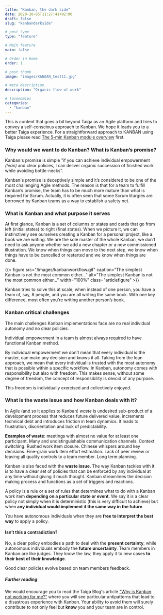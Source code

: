 ```yaml
---
title: "Kanban, the dark side"
date: 2020-10-05T11:27:41+02:00
draft: false
slug: "kanbandarkside"

# post type
type: "feature"

# Main feature
main: false

# Order in Home
order: 1

# post thumb
image: "images/KANBAN_test11.jpg"

# meta description
description: "Organic flow of work"

# taxonomies
categories:
  - "kanban"
---
```


This is content that goes a bit beyond Taiga as an Agile platform and tries to convey a self-conscious approach to Kanban. We hope it leads you to a better Taiga experience. For a straightforward approach to KANBAN using Taiga please read [The 5-min Kanban module overview](/features/5minkanban) first.

### Why would we want to do Kanban? What is Kanban’s promise?

Kanban's promise is simple "if you can achieve individual empowerment *(lean)* and clear policies, I can deliver organic succession of finished work while avoiding bottle-necks". 

Kanban's promise is deceptively simple and it’s considered to be one of the most challenging Agile methods. The reason is that for a team to fulfill Kanban’s promise, the team has to be much more mature than what is required for Scrum.
Actually, it is often seen that some Scrum liturgies are borrowed by Kanban teams as a way to establish a safety net. 

### What is Kanban and what purpose it serves

At first glance, Kanban is a set of columns or states and cards that go from left (initial states) to right (final states). When we picture it, we can instinctively see ourselves creating a Kanban for a personal project, like a book we are writing. We are the sole master of the whole Kanban, we don’t need to ask anyone whether we add a new chapter or a new commissioned illustration. We know when things can move to the next step, we know when things have to be cancelled or restarted and we know when things are done.

{{< figure src="/images/kanbanworkflow.gif" caption="The simplest Kanban is not the most common either..." alt="The simplest Kanban is not the most common either..." width="100%" class="articlefigure" >}}

Kanban tries to solve this at scale, when instead of one person, you have a team of, say, 8 people, and you are all writing the same book. With one key difference, most often you’re writing another person’s book.

### Kanban critical challenges

The main challenges Kanban implementations face are no real individual autonomy and no clear policies. 

Individual empowerment in a team is almost always required to have functional Kanban method.

By individual empowerment we don’t mean that every individual is the master, can make any decision and knows it all. Taking from the lean approach, we mean that every individual is trusted with the most autonomy that is possible within a specific workflow. In Kanban, autonomy comes with responsibility but also with freedom. This makes sense, without some degree of freedom, the concept of responsibility is devoid of any purpose.

This freedom is individually exercised and collectively enjoyed.

### What is the waste issue and how Kanban deals with it?

In Agile (and so it applies to Kanban) *waste* is undesired sub-product of a development process that reduces future delivered value, increments technical debt and introduces friction in team dynamics. It leads to frustration, disorientation and lack of predictability.

**Examples of waste:** meetings with almost no value for at least one participant. Many and undistinguishable communication channels. Context switching. Rushed work item closure. Chinese whispers around key decisions. Fine-grain work item effort estimation. Lack of peer review or leaving all quality controls to a team member. Long term planning.

Kanban is also faced with the **waste issue**. The way Kanban tackles with it is to have a clear set of policies that can be enforced by any individual at any time without giving it much thought. Kanban streamlines the decision making process and functions as a set of triggers and reactions.

A policy is a rule or a set of rules that determines what to do with a Kanban work item **depending on a particular state or event**. We say it is a clear policy not simply when it is deterministic (this is very difficult to achieve) but when **any individual would implement it the same way in the future**.

You have autonomous individuals when they are **free to interpret the best way** to apply a policy.


#### Isn’t this a contradiction?

No, a clear policy embodies a path to deal with the **present certainty**, while autonomous individuals embody the **future uncertainty**. Team members in Kanban are like judges. They know the law, they apply it to new cases **to their best of their knowledge**.

Good clear policies evolve based on team members feedback.


##### Further reading

We would encourage you to read the Taiga Blog's article ["Why is Kanban not working for me?"](https://blog.taiga.io/why-is-kanban-not-working-for-me.html) where you will see particular antipatterns that lead to a disastrous experience with Kanban. Your ability to avoid them will surely contribute to not only feel but **know** you and your team are in control.

